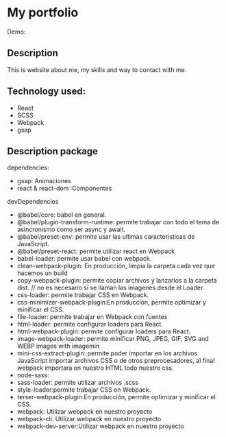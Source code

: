 # My portfolio

Demo: 

## Description

This is website about me, my skills and way to contact with me.

## Technology used:

* React
* SCSS
* Webpack
* gsap

## Description package 
dependencies: 
- gsap: Animaciones
- react & react-dom :Componentes

devDependencies
- @babel/core: babel en general.
- @babel/plugin-transform-runtime: permite trabajar con todo el tema de asincronismo como ser async y await.
- @babel/preset-env: permite usar las ultimas características de JavaScript.
- @babel/preset-react: permite utilizar react en Webpack
- babel-loader: permite usar babel con webpack.
- clean-webpack-plugin: En producción, limpia la carpeta cada vez que hacemos un build
- copy-webpack-plugin: permite copiar archivos y lanzarlos a la carpeta dist. // no es necesario si se llaman las imagenes desde el Loader.
- css-loader: permite trabajar CSS en Webpack.
- css-minimizer-webpack-plugin:En producción, permite optimizar y minificar el CSS.
- file-loader: permite trabajar en Webpack con fuentes
- html-loader: permite configurar loaders para React. 
- html-webpack-plugin: permite configurar loaders para React. 
- image-webpack-loader: permite minificar PNG, JPEG, GIF, SVG and WEBP images with imagemin
- mini-css-extract-plugin: permite poder importar en los archivos JavaScript importar archivos CSS o de otros preprocesadores, al final webpack importara en nuestro HTML todo nuestro css.
- node-sass:
- sass-loader: permite utilizar archivos .scss
- style-loader:permite trabajar CSS en Webpack.
- terser-webpack-plugin:En producción, permite optimizar y minificar el CSS.
- webpack: Utilizar webpack en nuestro proyecto
- webpack-cli: Utilizar webpack en nuestro proyecto
- webpack-dev-server:Utilizar webpack en nuestro proyecto